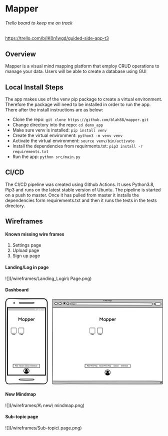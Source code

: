 # Mapper

###### Trello board to keep me on track
https://trello.com/b/IK0n1wgd/guided-side-app-t3


## Overview
Mapper is a visual mind mapping platform that employ CRUD operations to manage your data. Users will be able to create a database using GUI


## Local Install Steps
The app makes use of the venv pip package to create a virtual environment. Therefore the package will need to be installed in order to run the app. There after the install instructions are as below:
- Clone the repo: `git clone https://github.com/blah88/mapper.git`
- Change directory into the repo: `cd demo_app`
- Make sure venv is installed: `pip install venv`
- Create the virtual environment: `python3 -m venv venv`
- Activate the virtual environment: `source venv/bin/activate`
- Install the dependencies from requirments.txt: `pip3 install -r requirements.txt`
- Run the app: `python src/main.py`

## CI/CD
The CI/CD pipeline was created using Github Actions. It uses Python3.8, Pip3 and runs on the latest stable version of Ubuntu. The pipeline is started on a push to master.
Once it has pulled from master it installs the dependencies form requirements.txt and then it runs the tests in the tests directory.

## Wireframes
#### Known missing wire frames

1. Settings page
2. Upload page
3. Sign up page
#### Landing/Log in page
![](/wireframes/Landing_Login\ Page.png)

#### Dashboard
![](/wireframes/Dashboard.png)

#### New Mindmap
![](/wireframes/A\ new\ mindmap.png)

#### Sub-topic page
![](/wireframes/Sub-topic\ page.png)

